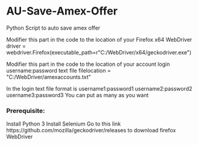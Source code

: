 # AU-Save-Amex-Offer
Python Script to auto save amex offer

Modifier this part in the code to the location of your Firefox x64 WebDriver
driver = webdriver.Firefox(executable_path=r"C:/WebDriver/x64/geckodriver.exe")

Modifier this part in the code to the location of your account login username:password text file
filelocation = "C:/WebDriver/amexaccounts.txt"

In the login text file format is
username1:password1
username2:password2
username3:password3
You can put as many as you want

<h3>Prerequisite:</h3>
Install Python 3
Install Selenium
Go to this link https://github.com/mozilla/geckodriver/releases to download firefox WebDriver

